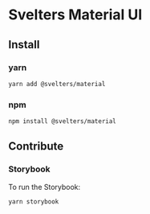 # Svelters Material UI

## Install

### yarn

```sh
yarn add @svelters/material
```

### npm

```sh
npm install @svelters/material
```

## Contribute

### Storybook

To run the Storybook:

```sh
yarn storybook
```
